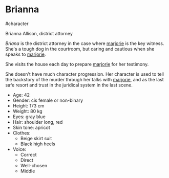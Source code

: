 # Brianna

#character

Brianna Allison, district attorney

*Briana* is the district attorney in the case where [marjorie](marjorie.md) is the key witness. She's a tough dog in the courtroom, but caring and cautious when she speaks to [marjorie](marjorie.md).

She visits the house each day to prepare [marjorie](marjorie.md) for her testimony.

She doesn't have much character progression. Her character is used to tell the backstory of the murder through her talks with [marjorie](marjorie.md), and as the last safe resort and trust in the juridical system in the last scene.

- Age: 42
- Gender: cis female or non-binary
- Height: 173 cm
- Weight: 80 kg
- Eyes: gray blue
- Hair: shoulder long, red
- Skin tone: apricot
- Clothes:
  - Beige skirt suit
  - Black high heels
- Voice:
  - Correct
  - Direct
  - Well-chosen
  - Middle
